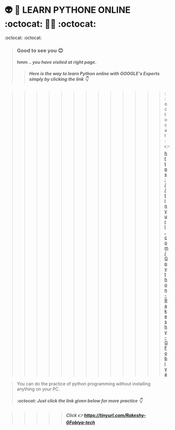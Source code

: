 


#   :alien: :seedling:  LEARN PYTHONE ONLINE  		:octocat: :man_technologist:  :octocat:
:octocat:
:octocat:

>### Good to see you 	:blush:
>#### hmm .. _you _have _visited__ at _right page__.
>>##### Here is the way to learn Python online with GOOGLE's  Experts simply by clicking the link :point_down:


>>>>>>>>>>>>>   ::octocat::point_right:  https://tinyurl.com/Gpython-Rakeshy-GFobiya


> You can do the practice of python programming without installing anything on your PC. 
> 
> ##### :octocat: Just click the link given below for more practice :point_down: 

>>>>> ##### Click  	:point_right: https://tinyurl.com/Rakeshy-GFobiya-tech



